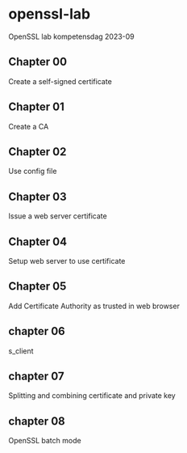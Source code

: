 # openssl-lab
OpenSSL lab kompetensdag 2023-09

## Chapter 00

Create a self-signed certificate

## Chapter 01

Create a CA

## Chapter 02

Use config file

## Chapter 03

Issue a web server certificate

## Chapter 04

Setup web server to use certificate

## Chapter 05

Add Certificate Authority as trusted in web browser

## chapter 06

s_client

## chapter 07

Splitting and combining certificate and private key

## chapter 08

OpenSSL batch mode
